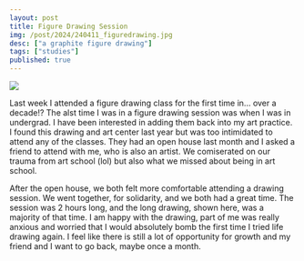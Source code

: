 ```yaml
---
layout: post
title: Figure Drawing Session
img: /post/2024/240411_figuredrawing.jpg
desc: ["a graphite figure drawing"]
tags: ["studies"]
published: true
---
```


<a href="/assets/img/post/2024/240411_figuredrawing.jpg"><img src="/assets/img/post/2024/240411_figuredrawing.jpg"></a>

Last week I attended a figure drawing class for the first time in... over a decade!? The alst time I was in a figure drawing session was when I was in undergrad. I have been interested in adding them back into my art practice. I found this drawing and art center last year but was too intimidated to attend any of the classes. They had an open house last month and I asked a friend to attend with me, who is also an artist. We comiserated on our trauma from art school (lol) but also what we missed about being in art school.

After the open house, we both felt more comfortable attending a drawing session. We went together, for solidarity, and we both had a great time. The session was 2 hours long, and the long drawing, shown here, was a majority of that time. I am happy with the drawing, part of me was really anxious and worried that I would absolutely bomb the first time I tried life drawing again. I feel like there is still a lot of opportunity for growth and my friend and I want to go back, maybe once a month.

